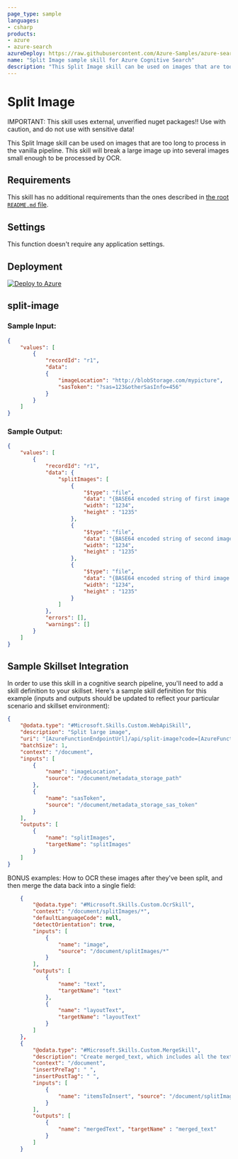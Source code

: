 ```yaml
---
page_type: sample
languages:
- csharp
products:
- azure
- azure-search
azureDeploy: https://raw.githubusercontent.com/Azure-Samples/azure-search-power-skills/master/Vision/SplitImage/azuredeploy.json
name: "Split Image sample skill for Azure Cognitive Search"
description: "This Split Image skill can be used on images that are too long to process in the vanilla pipeline. This skill will break a large image up into several images small enough to be processed by OCR."
---
```


# Split Image
IMPORTANT: This skill uses external, unverified nuget packages!! Use with caution, and do not use with sensitive data!

This Split Image skill can be used on images that are too long to process in the vanilla pipeline. This skill will break a large image up into several images small enough to be processed by OCR.

## Requirements

This skill has no additional requirements than the ones described in [the root `README.md` file](../../README.md).

## Settings

This function doesn't require any application settings.

## Deployment

[![Deploy to Azure](https://azuredeploy.net/deploybutton.svg)](https://portal.azure.com/#create/Microsoft.Template/uri/https%3A%2F%2Fraw.githubusercontent.com%2FAzure-Samples%2Fazure-search-power-skills%2Fmaster%2FVision%2FSplitImage%2Fazuredeploy.json)

## split-image

### Sample Input:

```json
{
    "values": [
        {
            "recordId": "r1",
            "data":
            {
                "imageLocation": "http://blobStorage.com/mypicture",
                "sasToken": "?sas=123&otherSasInfo=456"
            }
        }
    ]
}
```

### Sample Output:

```json
{
    "values": [
        {
            "recordId": "r1",
            "data": {
                "splitImages": [
                    {
                        "$type": "file",
                        "data": "{BASE64 encoded string of first image fragment data}",
                        "width": "1234",
                        "height" : "1235"
                    },
                    {
                        "$type": "file",
                        "data": "{BASE64 encoded string of second image fragment data}",
                        "width": "1234",
                        "height" : "1235"
                    },
                    {
                        "$type": "file",
                        "data": "{BASE64 encoded string of third image fragment data}",
                        "width": "1234",
                        "height" : "1235"
                    }
                ]
            },
            "errors": [],
            "warnings": []
        }
    ]
}
```

## Sample Skillset Integration

In order to use this skill in a cognitive search pipeline, you'll need to add a skill definition to your skillset.
Here's a sample skill definition for this example (inputs and outputs should be updated to reflect your particular scenario and skillset environment):

```json
{
    "@odata.type": "#Microsoft.Skills.Custom.WebApiSkill",
    "description": "Split large image",
    "uri": "[AzureFunctionEndpointUrl]/api/split-image?code=[AzureFunctionDefaultHostKey]",
    "batchSize": 1,
    "context": "/document",
    "inputs": [
        {
            "name": "imageLocation",
            "source": "/document/metadata_storage_path"
        },
        {
            "name": "sasToken",
            "source": "/document/metadata_storage_sas_token"
        }
    ],
    "outputs": [
        {
            "name": "splitImages",
            "targetName": "splitImages"
        }
    ]
}
```

BONUS examples:
How to OCR these images after they've been split, and then merge the data back into a single field:
```json
    {
        "@odata.type": "#Microsoft.Skills.Custom.OcrSkill",
        "context": "/document/splitImages/*",
        "defaultLanguageCode": null,
        "detectOrientation": true,
        "inputs": [
            {
                "name": "image",
                "source": "/document/splitImages/*"
            }
        ],
        "outputs": [
            {
                "name": "text",
                "targetName": "text"
            },
            {
                "name": "layoutText",
                "targetName": "layoutText"
            }
        ]
    },
    {
        "@odata.type": "#Microsoft.Skills.Custom.MergeSkill",
        "description": "Create merged_text, which includes all the textual representation of each image inserted at the right location in the content field.",
        "context": "/document",
        "insertPreTag": " ",
        "insertPostTag": " ",
        "inputs": [
            {
                "name": "itemsToInsert", "source": "/document/splitImages/*/text"
            }
        ],
        "outputs": [
            {
                "name": "mergedText", "targetName" : "merged_text"
            }
        ]
    }
```
